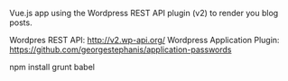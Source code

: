 Vue.js app using the Wordpress REST API plugin (v2) to render you blog posts.

Wordpres REST API: http://v2.wp-api.org/
Wordpress Application Plugin: https://github.com/georgestephanis/application-passwords

npm install
grunt babel



